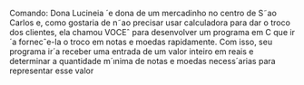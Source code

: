 Comando: Dona Lucineia ´e dona de um mercadinho no centro de S˜ao Carlos e, como gostaria de n˜ao precisar
usar calculadora para dar o troco dos clientes, ela chamou VOCEˆ para desenvolver um programa em
C que ir´a fornecˆe-la o troco em notas e moedas rapidamente. Com isso, seu programa ir´a receber
uma entrada de um valor inteiro em reais e determinar a quantidade m´ınima de notas e moedas
necess´arias para representar esse valor
